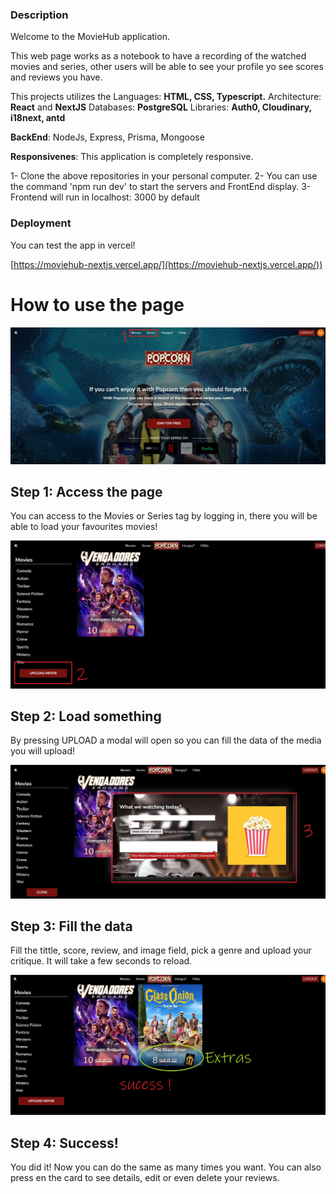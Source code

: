 ### Description

Welcome to the MovieHub application. 

This web page works as a notebook to have a  recording of the watched movies and series, other users will be able to see your profile yo see scores and reviews you have.

This projects utilizes the Languages: **HTML, CSS, Typescript.**
Architecture: **React** and **NextJS**
Databases: **PostgreSQL**
Libraries: **Auth0, Cloudinary, i18next, antd**

**BackEnd**: NodeJs, Express, Prisma, Mongoose

**Responsivenes**: This application is completely responsive.

1- Clone the above repositories in your personal computer.
2- You can use the command 'npm run dev' to start the servers and FrontEnd display.
3- Frontend will run in localhost: 3000 by default

### Deployment

You can test the app in vercel!

  [https://moviehub-nextjs.vercel.app/](https://moviehub-nextjs.vercel.app/))

# How to use the page

![Step1.](public/resources/steps/1.jpg "This is step1.")

## Step 1: Access the page
You can access to the Movies or Series tag by logging in, there you will be able to load your favourites movies!

![Step2.](public/resources/steps/2.jpg "This is step2.")

## Step 2: Load something
By pressing UPLOAD a modal will open so you can fill the data of the media you will upload!

![Step3.](public/resources/steps/3.jpg "This is step3.")

## Step 3: Fill the data
Fill the tittle, score, review, and image field, pick a genre and upload your critique. It will take a few seconds to reload.

![Step4.](public/resources/steps/4.jpg "This is step4.")

## Step 4: Success!
You did it! Now you can do the same as many times you want. You can also press en the card to see details, edit or even delete your reviews.

